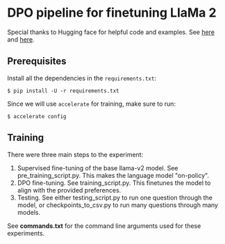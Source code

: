 # DPO pipeline for finetuning LlaMa 2

Special thanks to Hugging face for helpful code and examples. See [here](https://github.com/huggingface/trl/tree/main/examples/research_projects/stack_llama_2/scripts) and [here](https://huggingface.co/blog/dpo-trl). 

## Prerequisites

Install all the dependencies in the `requirements.txt`:

```
$ pip install -U -r requirements.txt
```

Since we will use `accelerate` for training, make sure to run:
```
$ accelerate config
```

## Training

There were three main steps to the experiment:
1. Supervised fine-tuning of the base llama-v2 model. See pre_training_script.py. This makes the language model "on-policy".
2. DPO fine-tuning. See training_script.py. This finetunes the model to align with the provided preferences.
3. Testing. See either testing_script.py to run one question through the model, or checkpoints_to_csv.py to run many questions through many models.

See **commands.txt** for the command line arguments used for these experiments. 
